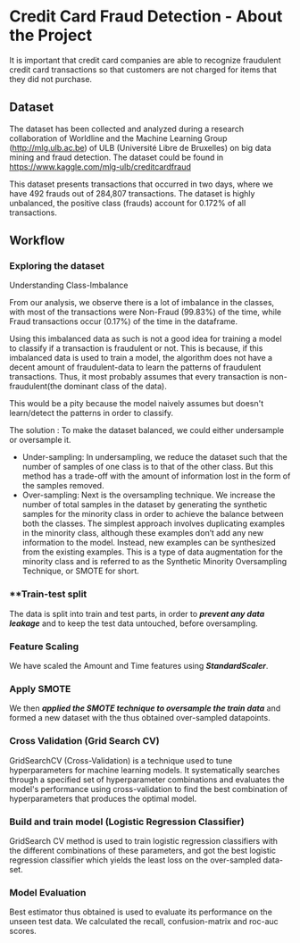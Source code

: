 # Credit Card Fraud Detection - About the Project
It is important that credit card companies are able to recognize fraudulent credit card transactions so that customers are not charged for items that they did not purchase.

## Dataset
The dataset has been collected and analyzed during a research collaboration of Worldline and the Machine Learning Group (http://mlg.ulb.ac.be) of ULB (Université Libre de Bruxelles) on big data mining and fraud detection. The dataset could be found in https://www.kaggle.com/mlg-ulb/creditcardfraud

This dataset presents transactions that occurred in two days, where we have 492 frauds out of 284,807 transactions. The dataset is highly unbalanced, the positive class (frauds) account for 0.172% of all transactions.
        
## **Workflow**
   
    
### **Exploring the dataset**
Understanding Class-Imbalance
    
From our analysis, we observe there is a lot of imbalance in the classes, with most of the transactions were Non-Fraud (99.83%) of the time, while Fraud transactions occur (0.17%) of the time in the dataframe.

Using this imbalanced data as such is not a good idea for training a model to classify if a transaction is fraudulent or not. This is because, if this imbalanced data is used to train a model, the algorithm does not have a decent amount of fraudulent-data to learn the patterns of fraudulent transactions. Thus, it most probably assumes that every transaction is non-fraudulent(the dominant class of the data).

This would be a pity because the model naively assumes but doesn't learn/detect the patterns in order to classify.

The solution : To make the dataset balanced, we could either undersample or oversample it.

* Under-sampling: In undersampling, we reduce the dataset such that the number of samples of one class is to that of the other class. But this method has a trade-off with the amount of information lost in the form of the samples removed.
* Over-sampling: Next is the oversampling technique. We increase the number of total samples in the dataset by generating the synthetic samples for the minority class in order to achieve the balance between both the classes. The simplest approach involves duplicating examples in the minority class, although these examples don’t add any new information to the model. Instead, new examples can be synthesized from the existing examples. This is a type of data augmentation for the minority class and is referred to as the Synthetic Minority Oversampling Technique, or SMOTE for short.

### **Train-test split
The data is split into train and test parts, in order to ***prevent any data leakage*** and to keep the test data untouched, before oversampling.

### Feature Scaling
We have scaled the Amount and Time features using ***StandardScaler***.

### Apply SMOTE
We then ***applied the SMOTE technique to oversample the train data*** and formed a new dataset with the thus obtained over-sampled datapoints.

### Cross Validation (Grid Search CV)
GridSearchCV (Cross-Validation) is a technique used to tune hyperparameters for machine learning models. It systematically searches through a specified set of hyperparameter combinations and evaluates the model's performance using cross-validation to find the best combination of hyperparameters that produces the optimal model.

### Build and train model (Logistic Regression Classifier)
GridSearch CV method is used to train logistic regression classifiers with the different combinations of these parameters, and got the best logistic regression classifier which yields the least loss on the over-sampled data-set.

### Model Evaluation
Best estimator thus obtained is used to evaluate its performance on the unseen test data. We calculated the recall, confusion-matrix and roc-auc scores.

